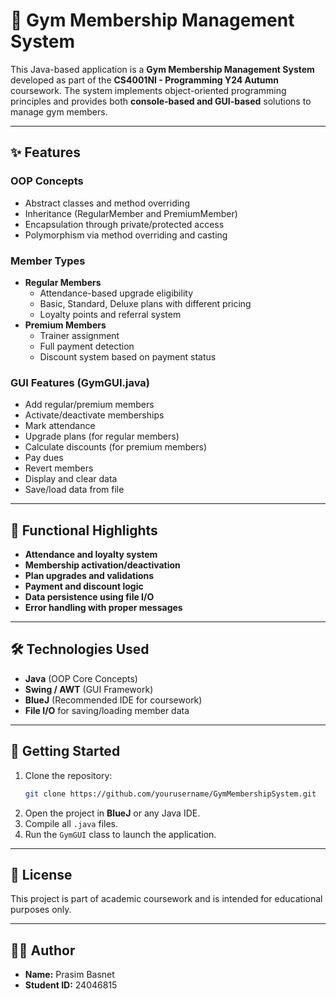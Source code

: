 
# 💪 Gym Membership Management System

This Java-based application is a **Gym Membership Management System** developed as part of the **CS4001NI - Programming Y24 Autumn** coursework. The system implements object-oriented programming principles and provides both **console-based and GUI-based** solutions to manage gym members.

---

## ✨ Features

### OOP Concepts
- Abstract classes and method overriding
- Inheritance (RegularMember and PremiumMember)
- Encapsulation through private/protected access
- Polymorphism via method overriding and casting

### Member Types
- **Regular Members**
  - Attendance-based upgrade eligibility
  - Basic, Standard, Deluxe plans with different pricing
  - Loyalty points and referral system
- **Premium Members**
  - Trainer assignment
  - Full payment detection
  - Discount system based on payment status

### GUI Features (GymGUI.java)
- Add regular/premium members
- Activate/deactivate memberships
- Mark attendance
- Upgrade plans (for regular members)
- Calculate discounts (for premium members)
- Pay dues
- Revert members
- Display and clear data
- Save/load data from file

---

## 🧪 Functional Highlights

- **Attendance and loyalty system**
- **Membership activation/deactivation**
- **Plan upgrades and validations**
- **Payment and discount logic**
- **Data persistence using file I/O**
- **Error handling with proper messages**

---

## 🛠 Technologies Used

- **Java** (OOP Core Concepts)
- **Swing / AWT** (GUI Framework)
- **BlueJ** (Recommended IDE for coursework)
- **File I/O** for saving/loading member data

---

## 🚀 Getting Started

1. Clone the repository:
   ```bash
   git clone https://github.com/yourusername/GymMembershipSystem.git
   ```
2. Open the project in **BlueJ** or any Java IDE.
3. Compile all `.java` files.
4. Run the `GymGUI` class to launch the application.

---


## 📄 License

This project is part of academic coursework and is intended for educational purposes only.

---

## 🙋‍♂️ Author

- **Name:** Prasim Basnet
- **Student ID:** 24046815

